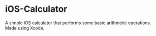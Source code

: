 # iOS-Calculator

A simple iOS calculator that performs some basic arithmetic operations. Made using Xcode.
